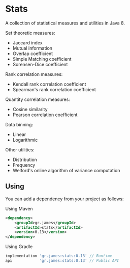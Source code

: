 # Stats

A collection of statistical measures and utilities in Java 8.

Set theoretic measures:

- Jaccard index
- Mutual information
- Overlap coefficient
- Simple Matching coefficient
- Sorensen-Dice coefficient

Rank correlation measures:

- Kendall rank correlation coefficient
- Spearman's rank correlation coefficient

Quantity correlation measures:

- Cosine similarity
- Pearson correlation coefficient

Data binning:

- Linear
- Logarithmic

Other utilities:

- Distribution
- Frequency
- Welford's online algorithm of variance computation

## Using

You can add a dependency from your project as follows:

Using Maven

```xml
<dependency>
    <groupId>gr.james</groupId>
    <artifactId>stats</artifactId>
    <version>0.13</version>
</dependency>
```

Using Gradle

```gradle
implementation 'gr.james:stats:0.13' // Runtime
api            'gr.james:stats:0.13' // Public API
```
